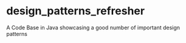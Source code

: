 # design_patterns_refresher
A Code Base in Java showcasing a good number of important design patterns
